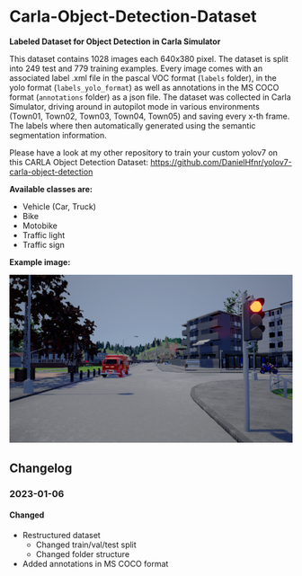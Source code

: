 # Carla-Object-Detection-Dataset

**Labeled Dataset for Object Detection in Carla Simulator**

This dataset contains 1028 images each 640x380 pixel. The dataset is split into 249 test and 779 training examples.
Every image comes with an associated label .xml file in the pascal VOC format (`labels` folder), in the yolo format (`labels_yolo_format`) as well as annotations in the MS COCO format (`annotations` folder) as a json file. The dataset was collected in Carla Simulator, driving around in autopilot mode in various environments (Town01, Town02, Town03, Town04, Town05) and saving every x-th frame. The labels where then automatically generated using the semantic segmentation information.

Please have a look at my other repository to train your custom yolov7 on this CARLA Object Detection Dataset: https://github.com/DanielHfnr/yolov7-carla-object-detection 

**Available classes are:**

* Vehicle (Car, Truck)
* Bike
* Motobike
* Traffic light
* Traffic sign

**Example image:**

![example image](/images/train/Town01_011940.png "Example Image from Dataset")

## Changelog

### 2023-01-06

#### Changed

* Restructured dataset
  * Changed train/val/test split
  * Changed folder structure
* Added annotations in MS COCO format
